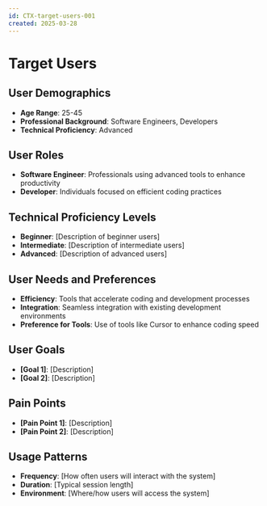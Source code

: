 ```yaml
---
id: CTX-target-users-001
created: 2025-03-28
---
```


# Target Users <!-- INFO-001 -->

## User Demographics <!-- INFO-002 -->
- **Age Range**: 25-45
- **Professional Background**: Software Engineers, Developers
- **Technical Proficiency**: Advanced

## User Roles <!-- INFO-003 -->
- **Software Engineer**: Professionals using advanced tools to enhance productivity
- **Developer**: Individuals focused on efficient coding practices

## Technical Proficiency Levels <!-- INFO-004 -->
- **Beginner**: [Description of beginner users]
- **Intermediate**: [Description of intermediate users]
- **Advanced**: [Description of advanced users]

## User Needs and Preferences <!-- REQ-001 -->
- **Efficiency**: Tools that accelerate coding and development processes
- **Integration**: Seamless integration with existing development environments
- **Preference for Tools**: Use of tools like Cursor to enhance coding speed

## User Goals <!-- REQ-002 -->
- **[Goal 1]**: [Description]
- **[Goal 2]**: [Description]

## Pain Points <!-- INFO-005 -->
- **[Pain Point 1]**: [Description]
- **[Pain Point 2]**: [Description]

## Usage Patterns <!-- INFO-006 -->
- **Frequency**: [How often users will interact with the system]
- **Duration**: [Typical session length]
- **Environment**: [Where/how users will access the system]
